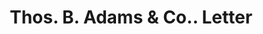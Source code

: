 ---
doi: 10.7916/D8ZS47HS
date_other: '1880'
date_other_textual: 1880-1889
form: correspondence
genre:
- Letters (correspondence)
name:
- Thos. B. Adams & Co.
object_in_context_url: https://biggert.cul.columbia.edu/items/view/ave_biggert_00463
subject_hierarchical_geographic:
- Boston, Massachusetts, United States
subject_name:
- Thos. B. Adams & Co.
title: Thos. B. Adams & Co.. Letter
sort_title: Thos. B. Adams & Co.. Letter
call_number: ave_biggert_00463
coordinates:
- 42.35805555555556,-71.06361111111111
pid: ave_biggert_00463
identifiers: ave_biggert_00463
thumbnail: https://derivativo-2.library.columbia.edu/iiif/2/ldpd:344070/full/!256,256/0/native.jpg
permalink: "/biggert/ave_biggert_00463/"
layout: iiif-image-page
---